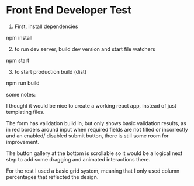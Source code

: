# Front End Developer Test

1. First, install dependencies

npm install

2. to run dev server, build dev version and start file watchers

npm start

3. to start production build (dist)

npm run build



some notes:

I thought it would be nice to create a working react app, instead of just templating files.

The form has validation build in, but only shows basic validation results, as in red borders around input when required fields are not filled or incorrectly and an enabled/ disabled submit button, there is still some room for improvement.

The button gallery at the bottom is scrollable so it would be a logical next step to add some dragging and animated interactions there.

For the rest I used a basic grid system, meaning that I only used column percentages that reflected the design.


